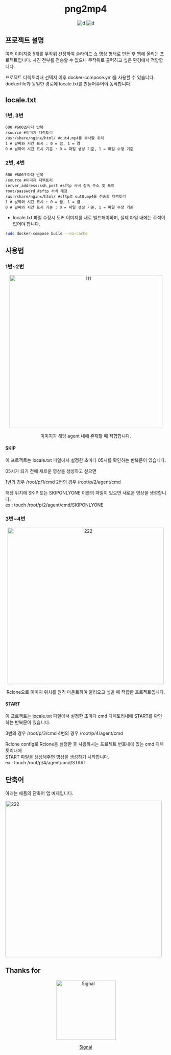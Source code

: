 <div align="center">

<h1>png2mp4</h1>

![d](https://img.shields.io/badge/-Python-3776AB?style=flat-square&logo=python&logoColor=FFFFFF) ![d](https://img.shields.io/badge/-Ffmpeg-007808?style=flat-square&logo=ffmpeg&logoColor=FFFFFF)  

</div>

## 프로젝트 설명

여러 이미지중 5개를 무작위 선정하여 슬라이드 쇼 영상 형태로 만든 후 웹에 올리는 프로젝트입니다.
사진 전부를 전송할 수 없으나 무작위로 출력하고 싶은 환경에서 적합합니다.

프로젝트 디렉토리내 선택지 이후 docker-compose.yml를 사용할 수 있습니다.
dockerfile과 동일한 경로에 locale.txt를 만들어주어야 동작합니다.

## locale.txt

### 1번, 3번

```
600 #600초마다 반복
/source #이미지 디렉토리
/usr/share/nginx/html/ #out4.mp4를 복사할 위치
1 # 날짜와 시간 표시 : 0 = 끔, 1 = 켬
0 # 날짜와 시간 표시 기준 : 0 = 파일 생성 기준, 1 = 파일 수정 기준
```

### 2번, 4번

```
600 #600초마다 반복
/source #이미지 디렉토리
server_address:ssh_port #sftp 서버 접속 주소 및 포트
root/password #sftp 서버 계정
/usr/share/nginx/html/ #sftp로 out0.mp4를 전송할 디렉토리
1 # 날짜와 시간 표시 : 0 = 끔, 1 = 켬
0 # 날짜와 시간 표시 기준 : 0 = 파일 생성 기준, 1 = 파일 수정 기준
```

- locale.txt 파일 수정시 도커 이미지를 새로 빌드해야하며, 실제 파일 내에는 주석이 없어야 합니다.

```Bash
sudo docker-compose build --no-cache
```

## 사용법

### 1번~2번

<div align="center">
<img width="479" alt="111" src="https://user-images.githubusercontent.com/24387014/215393679-bfa68d38-4b7a-4725-a19e-e4f0feb864bb.PNG">

이미지가 해당 agent 내에 존재할 때 적합합니다.

</div>

#### SKIP

이 프로젝트는 locale.txt 파일에서 설정한 초마다 05시를 확인하는 반복문이 있습니다.

05시가 되기 전에 새로운 영상을 생성하고 싶으면

1번의 경우 /root/p/1/cmd
2번의 경우 /root/p/2/agent/cmd

해당 위치에 SKIP 또는 SKIPONLYONE 이름의 파일이 있으면 새로운 영상을 생성합니다.  
ex : touch /root/p/2/agent/cmd/SKIPONLYONE

### 3번~4번

<div align="center">
<img width="490" alt="222" src="https://user-images.githubusercontent.com/24387014/215394654-4de24b82-b682-4b14-8664-cb5d7358787a.PNG">

Rclone으로 이미지 위치를 원격 마운트하여 불러오고 싶을 때 적합한 프로젝트입니다.

</div>

#### START

이 프로젝트는 locale.txt 파일에서 설정한 초마다 cmd 디렉토리내에 START를 확인하는 반복문이 있습니다.

3번의 경우 /root/p/3/cmd
4번의 경우 /root/p/4/agent/cmd

Rclone config로 Rclone을 설정한 후 사용하시는 프로젝트 번호내에 있는 cmd 디렉토리내에  
START 파일을 생성해주면 영상을 생성하기 시작합니다.  
ex : touch /root/p/4/agent/cmd/START

## 단축어

아래는 애플의 단축어 앱 예제입니다.

<img width="490" alt="222" src="https://user-images.githubusercontent.com/24387014/215395214-4d82f9a3-8707-4435-862d-b757d2c767d8.jpg">

## Thanks for

<div align="center">
<img width="187" alt="5ignal" src="https://user-images.githubusercontent.com/24387014/215395620-652711ea-fc93-43c4-b366-d65f17c4f634.PNG">

[5ignal](https://github.com/5ignal)

</div>
